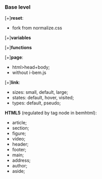 ### Base level

[+]__reset__:

- fork from normalize.css

[+]__variables__

[+]__functions__

[+]__page__:

- html>head+body;
- without i-bem.js

[+]__link__:

- sizes: small, default, large;
- states: default, hover, visited;
- types: default, pseudo;

__HTML5__ (regulated by tag node in bemhtml):

- article;
- section;
- figure;
- video;
- header;
- footer;
- main;
- address;
- author;
- aside;
